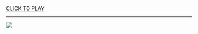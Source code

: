 
<a href="https://premium76.site?title=dragon_ball_z_game_unblocked&ref=13M">CLICK TO PLAY</a></h3>
<hr>

<a href="https://premium76.site?title=dragon_ball_z_game_unblocked&ref=13M"><img src="https://clearcache.store/games.png"></a>


